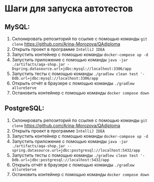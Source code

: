 # Шаги для запуска автотестов

## MySQL:
1. Склонировать репозиторий по ссылке с помощью команды `git clone` https://github.com/Arina-Morozova/QAdiploma
2. Открыть проект в программе `IntelliJ IDEA`
3. Запустить контейнер с помощью команды `docker-compose up -d`
4. Запустить приложение с помощью команды `java -jar ./artifacts/aqa-shop.jar -Dspring.datasource.url=jdbc:mysql://localhost:3306/app`
5. Запустить тесты с помощью команды `./gradlew clean test '-Ddb.url=jdbc:mysql://localhost:3306/app`
6. Открыть отчёт в браузере с помощью команды `./gradlew allureServe`
7. Остановить контейнер с помощью команды `docker compose down`

## PostgreSQL:
1. Склонировать репозиторий по ссылке с помощью команды `git clone` https://github.com/Arina-Morozova/QAdiploma
2. Открыть проект в программе `IntelliJ IDEA`
3. Запустить контейнер с помощью команды `docker-compose up -d`
4. Запустить приложение с помощью команды `java -jar ./artifacts/aqa-shop.jar --spring.datasource.url=jdbc:postgresql://localhost:5432/app`
5. Запустить тесты с помощью команды `./gradlew clean test '-Ddb.url=jdbc:postgresql://localhost:5432/app`
6. Открыть отчёт в браузере с помощью команды `./gradlew allureServe`
7. Остановить контейнер с помощью команды `docker compose down`
